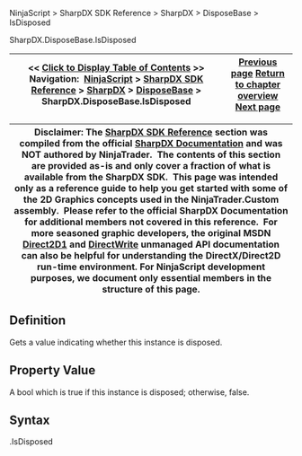 ﻿
NinjaScript > SharpDX SDK Reference > SharpDX > DisposeBase > IsDisposed 

SharpDX.DisposeBase.IsDisposed

| << [Click to Display Table of Contents](sharpdx_disposebase_isdisposed.md) >> **Navigation:**     [NinjaScript](ninjascript.md) > [SharpDX SDK Reference](sharpdx_sdk_reference.md) > [SharpDX](sharpdx.md) > [DisposeBase](sharpdx_disposebase.md) > SharpDX.DisposeBase.IsDisposed | [Previous page](sharpdx_disposebase_dispose.md) [Return to chapter overview](sharpdx_disposebase.md) [Next page](sharpdx_matrix3x2.md) |
| --- | --- |

| Disclaimer: The [SharpDX SDK Reference](sharpdx_sdk_reference.md) section was compiled from the official [SharpDX Documentation](http://sharpdx.org/) and was NOT authored by NinjaTrader.  The contents of this section are provided as-is and only cover a fraction of what is available from the SharpDX SDK.  This page was intended only as a reference guide to help you get started with some of the 2D Graphics concepts used in the NinjaTrader.Custom assembly.  Please refer to the official SharpDX Documentation for additional members not covered in this reference.  For more seasoned graphic developers, the original MSDN [Direct2D1](https://msdn.microsoft.com/en-us/library/windows/desktop/dd370990.aspx) and [DirectWrite](https://msdn.microsoft.com/en-us/library/windows/desktop/dd368038.aspx) unmanaged API documentation can also be helpful for understanding the DirectX/Direct2D run-time environment. For NinjaScript development purposes, we document only essential members in the structure of this page. |
| --- |

## Definition
Gets a value indicating whether this instance is disposed.
 
## Property Value
A bool which is true if this instance is disposed; otherwise, false. 
 
## Syntax
<DisposeBaseObject>.IsDisposed 
